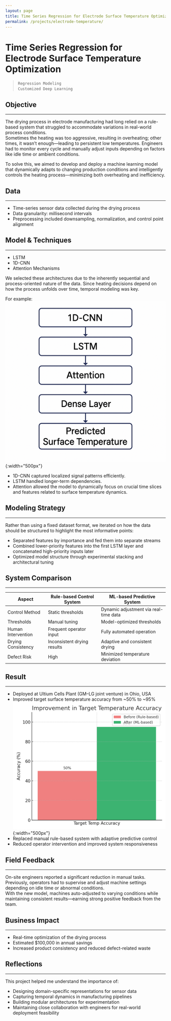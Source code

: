 ```yaml
---
layout: page
title: Time Series Regression for Electrode Surface Temperature Optimization
permalink: /projects/electrode-temperature/
---
```


# Time Series Regression for Electrode Surface Temperature Optimization

>`Regression Modeling`  
>`Customized Deep Learning`   

## Objective
***
The drying process in electrode manufacturing had long relied on a rule-based system that struggled to accommodate variations in real-world process conditions.  
Sometimes the heating was too aggressive, resulting in overheating; other times, it wasn’t enough—leading to persistent low temperatures. Engineers had to monitor every cycle and manually adjust inputs depending on factors like idle time or ambient conditions.

To solve this, we aimed to develop and deploy a machine learning model that dynamically adapts to changing production conditions and intelligently controls the heating process—minimizing both overheating and inefficiency.

## Data
***
- Time-series sensor data collected during the drying process  
- Data granularity: millisecond intervals  
- Preprocessing included downsampling, normalization, and control point alignment

## Model & Techniques
***
- LSTM  
- 1D-CNN  
- Attention Mechanisms  

We selected these architectures due to the inherently sequential and process-oriented nature of the data. Since heating decisions depend on how the process unfolds over time, temporal modeling was key.

For example:  
![diagram](/assets/img/project/electrode/A_flowchart_diagram_illustrates_the_architecture_o.png){:width="500px"}

- 1D-CNN captured localized signal patterns efficiently.  
- LSTM handled longer-term dependencies.  
- Attention allowed the model to dynamically focus on crucial time slices and features related to surface temperature dynamics.

## Modeling Strategy
***
Rather than using a fixed dataset format, we iterated on how the data should be structured to highlight the most informative points:
- Separated features by importance and fed them into separate streams  
- Combined lower-priority features into the first LSTM layer and concatenated high-priority inputs later  
- Optimized model structure through experimental stacking and architectural tuning

## System Comparison
***

| Aspect                | Rule-based Control System         | ML-based Predictive System            |
|-----------------------|------------------------------------|----------------------------------------|
| Control Method        | Static thresholds                  | Dynamic adjustment via real-time data |
| Thresholds            | Manual tuning                      | Model-optimized thresholds             |
| Human Intervention    | Frequent operator input            | Fully automated operation              |
| Drying Consistency    | Inconsistent drying results        | Adaptive and consistent drying         |
| Defect Risk           | High                               | Minimized temperature deviation        |

## Result
***
- Deployed at Ultium Cells Plant (GM–LG joint venture) in Ohio, USA  
- Improved target surface temperature accuracy from ~50% to ~95%  
![temperature_accuracy_improvement](/assets/img/project/electrode/temperature_accuracy_improvement.png){:width="500px"}
- Replaced manual rule-based system with adaptive predictive control  
- Reduced operator intervention and improved system responsiveness


## Field Feedback
***
On-site engineers reported a significant reduction in manual tasks.  
Previously, operators had to supervise and adjust machine settings depending on idle time or abnormal conditions.  
With the new model, machines auto-adjusted to varying conditions while maintaining consistent results—earning strong positive feedback from the team.

## Business Impact
***
- Real-time optimization of the drying process  
- Estimated $100,000 in annual savings  
- Increased product consistency and reduced defect-related waste

## Reflections
***
This project helped me understand the importance of:
- Designing domain-specific representations for sensor data  
- Capturing temporal dynamics in manufacturing pipelines  
- Building modular architectures for experimentation  
- Maintaining close collaboration with engineers for real-world deployment feasibility

